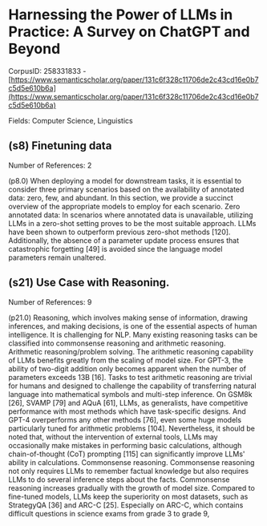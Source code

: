# Harnessing the Power of LLMs in Practice: A Survey on ChatGPT and Beyond

CorpusID: 258331833 - [https://www.semanticscholar.org/paper/131c6f328c11706de2c43cd16e0b7c5d5e610b6a](https://www.semanticscholar.org/paper/131c6f328c11706de2c43cd16e0b7c5d5e610b6a)

Fields: Computer Science, Linguistics

## (s8) Finetuning data
Number of References: 2

(p8.0) When deploying a model for downstream tasks, it is essential to consider three primary scenarios based on the availability of annotated data: zero, few, and abundant. In this section, we provide a succinct overview of the appropriate models to employ for each scenario. Zero annotated data: In scenarios where annotated data is unavailable, utilizing LLMs in a zero-shot setting proves to be the most suitable approach. LLMs have been shown to outperform previous zero-shot methods [120]. Additionally, the absence of a parameter update process ensures that catastrophic forgetting [49] is avoided since the language model parameters remain unaltered.
## (s21) Use Case with Reasoning.
Number of References: 9

(p21.0) Reasoning, which involves making sense of information, drawing inferences, and making decisions, is one of the essential aspects of human intelligence. It is challenging for NLP. Many existing reasoning tasks can be classified into commonsense reasoning and arithmetic reasoning. Arithmetic reasoning/problem solving. The arithmetic reasoning capability of LLMs benefits greatly from the scaling of model size. For GPT-3, the ability of two-digit addition only becomes apparent when the number of parameters exceeds 13B [16]. Tasks to test arithmetic reasoning are trivial for humans and designed to challenge the capability of transferring natural language into mathematical symbols and multi-step inference. On GSM8k [26], SVAMP [79] and AQuA [61], LLMs, as generalists, have competitive performance with most methods which have task-specific designs. And GPT-4 overperforms any other methods [76], even some huge models particularly tuned for arithmetic problems [104]. Nevertheless, it should be noted that, without the intervention of external tools, LLMs may occasionally make mistakes in performing basic calculations, although chain-of-thought (CoT) prompting [115] can significantly improve LLMs' ability in calculations. Commonsense reasoning. Commonsense reasoning not only requires LLMs to remember factual knowledge but also requires LLMs to do several inference steps about the facts. Commonsense reasoning increases gradually with the growth of model size. Compared to fine-tuned models, LLMs keep the superiority on most datasets, such as StrategyQA [36] and ARC-C [25]. Especially on ARC-C, which contains difficult questions in science exams from grade 3 to grade 9,
